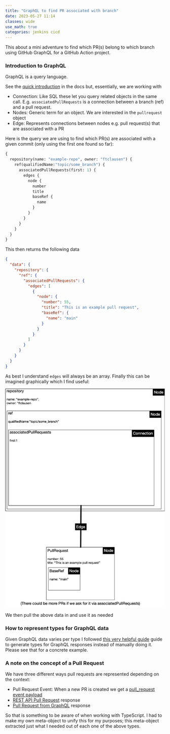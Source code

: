 ```yaml
---
title: "GraphQL to find PR associated with branch"
date: 2023-05-27 11:14
classes: wide
use_math: true
categories: jenkins cicd
---
```


This about a mini adventure to find which PR(s) belong to which branch using GitHub GraphQL for a GitHub Action project.

### Introduction to GraphQL

GraphQL is a query language.

See the [quick introduction](https://docs.github.com/en/graphql/guides/introduction-to-graphql) in the docs but, essentially, we are working with

- Connection: Like SQL these let you query related objects in the same call. E.g. `associatedPullRequests` is a connection between a branch (ref) and a pull request.
- Nodes: Generic term for an object. We are interested in the `pullrequest` object
- Edge: Represents connections between nodes e.g. pull request(s) that are associated with a PR

Here is the query we are using to find which PR(s) are associated with a given commit (only using the first one found so far):

```graphql
{
  repository(name: "example-repo", owner: "ftclausen") {
    ref(qualifiedName:"topic/some_branch") {
      associatedPullRequests(first: 1) {
        edges {
          node {
            number
            title
            baseRef {
              name
            }
          }
        }
      }
    }
  }
}
```

This then returns the following data

```json
{
  "data": {
    "repository": {
      "ref": {
        "associatedPullRequests": {
          "edges": [
            {
              "node": {
                "number": 55,
                "title": "This is an example pull request",
                "baseRef": {
                  "name": "main"
                }
              }
            }
          ]
        }
      }
    }
  }
}
```

As best I understand `edges` will always be an array. Finally this can be imagined graphically which I find useful:

![/images/graphql_gh.png](/images/graphql_gh.png)

We then pull the above data in and use it as needed


### How to represent types for GraphQL data

Given GraphQL data varies per type I followed [this very helpful
guide](https://benlimmer.com/2020/05/16/adding-typescript-types-github-graphql-api/) guide to generate types for GraphQL
responses instead of manually doing it. Please see that for a concrete example.

### A note on the concept of a Pull Request

We have three different ways pull requests are represented depending on the context:

- Pull Request Event: When a new PR is created we get a [pull_request event payload](https://docs.github.com/en/webhooks-and-events/webhooks/webhook-events-and-payloads#pull_request)
- [REST API Pull Request](https://docs.github.com/en/rest/pulls/pulls?apiVersion=2022-11-28#get-a-pull-request) response
- [Pull Request from GraphQL](https://docs.github.com/en/graphql/reference/objects#pullrequest) response

So that is something to be aware of when working with TypeScript. I had to make my own meta-object to unify this for my
purposes; this meta-object extracted just what I needed out of each one of the above types.
